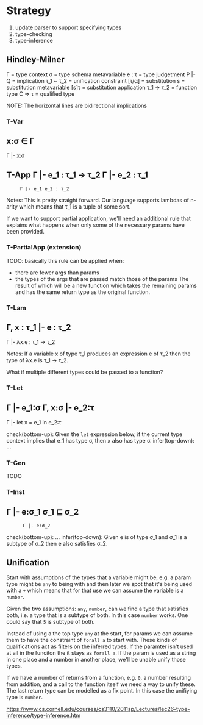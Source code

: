 # Strategy

1. update parser to support specifying types
2. type-checking
3. type-inference


## Hindley-Milner

Γ          = type context
σ          = type schema metavariable
e : τ      = type judgetment
P |- Q     = implication
τ_1 ~ τ_2  = unification constraint
[τ/α]      = substitution
s          = substitution metavariable
[s]τ       = substitution application
τ_1 -> τ_2 = function type
C => τ     = qualified type

NOTE: The horizontal lines are bidirectional implications

### T-Var
x:σ ∈ Γ
--------
Γ |- x:σ

T-App
Γ |- e_1 : τ_1 -> τ_2    Γ |- e_2 : τ_1
---------------------------------------
         Γ |- e_1 e_2 : τ_2

Notes:
This is pretty straight forward.  Our language supports lambdas 
of n-arity which means that τ_1 is a tuple of some sort.

If we want to support partial application, we'll need an
additional rule that explains what happens when only some
of the necessary params have been provided.

### T-PartialApp (extension)
TODO: basically this rule can be applied when:
- there are fewer args than params
- the types of the args that are passed match those of the params
The result of which will be a new function which takes the remaining
params and has the same return type as the original function.

### T-Lam
Γ, x : τ_1 |- e : τ_2
----------------------
Γ |- λx.e : τ_1 -> τ_2 

Notes:
If a variable x of type τ_1 produces an expression e of τ_2
then the type of λx.e is τ_1 -> τ_2.

What if multiple different types could be passed to a function?

### T-Let
Γ |- e_1:σ     Γ, x:σ |- e_2:τ
------------------------------
   Γ |- let x = e_1 in e_2:τ

check(bottom-up): Given the `let` expression below, if the
current type context implies that e_1 has type σ, then x also
has type σ.
infer(top-down): ...

### T-Gen
TODO



### T-Inst
Γ |- e:σ_1         σ_1 ⊑ σ_2
----------------------------
          Γ |- e:σ_2

check(bottom-up): ...
infer(top-down): Given e is of type σ_1 and σ_1 is a subtype
of σ_2 then e also satisfies σ_2.


## Unification

Start with assumptions of the types that a variable might be, e.g. a param type
might be `any` to being with and then later we spot that it's being used with a `+`
which means that for that use we can assume the variable is a `number`.

Given the two assumptions: `any`, `number`, can we find a type that satisfies both,
i.e. a type that is a subtype of both.  In this case `number` works.  One could say
that `5` is subtype of both.

Instead of using a the top type `any` at the start, for params we can assume them
to have the constraint of `forall a` to start with.  These kinds of qualifications
act as filters on the inferred types.  If the paramter isn't used at all in the 
funciton the it stays as `forall a`.  If the param is used as a string in one place
and a number in another place, we'll be unable unify those types.

If we have a number of returns from a function, e.g. `0`, a number resulting from
addition, and a call to the function itself we need a way to unify these.  The last
return type can be modelled as a fix point.  In this case the unifiying type is
`number`.

https://www.cs.cornell.edu/courses/cs3110/2011sp/Lectures/lec26-type-inference/type-inference.htm
